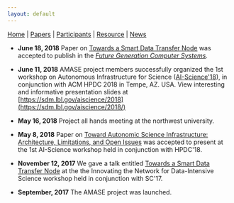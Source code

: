 ```yaml
---
layout: default
---
```

[Home](index.html) | [Papers](papers.html) | [Participants](participants.html) | [Resource](resource.html) | [News](news.html)

* __June 18, 2018__ Paper on [Towards a Smart Data Transfer Node](https://doi.org/10.1016/j.future.2018.06.033) was accepted to publish in the [_Future Generation Computer Systems_](https://www.journals.elsevier.com/future-generation-computer-systems/).

* __June 11, 2018__ AMASE project members successfully organized the 1st workshop on Autonomous Infrastructure for Science ([AI-Science'18](https://easychair.org/cfp/AI-Science18)), in conjunction with ACM HPDC 2018 in Tempe, AZ. USA. View interesting and informative presentation slides at [https://sdm.lbl.gov/aiscience/2018](https://sdm.lbl.gov/aiscience/2018/)

* __May 16, 2018__ Project all hands meeting at the northwest university. 

* __May 8, 2018__ Paper on [Toward Autonomic Science Infrastructure: Architecture, Limitations, and Open Issues](https://doi.org/10.1145/3217197.3217205) was accepted to present at the 1st AI-Science workshop held in conjunction with HPDC'18.

* __November 12, 2017__ We gave a talk entitled [Towards a Smart Data Transfer Node](https://scinet.supercomputing.org/workshop/sites/default/files/liu-smart_dtn.pdf)  at the the Innovating the Network for Data-Intensive Science workshop held in conjunction with SC'17.

* __September, 2017__ The AMASE project was launched.